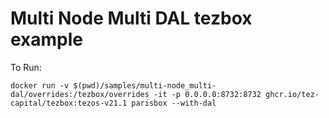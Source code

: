 # Multi Node Multi DAL tezbox example

To Run:

`docker run -v $(pwd)/samples/multi-node_multi-dal/overrides:/tezbox/overrides -it -p 0.0.0.0:8732:8732 ghcr.io/tez-capital/tezbox:tezos-v21.1 parisbox --with-dal`